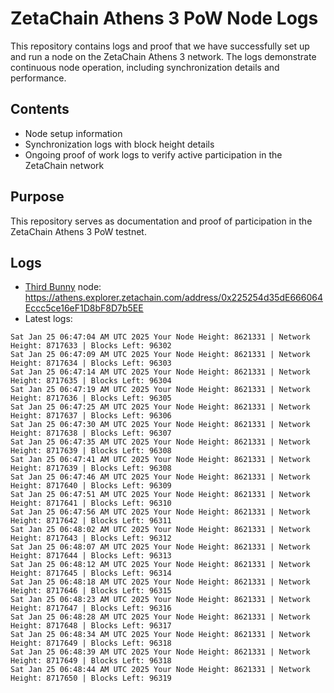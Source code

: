 # ZetaChain Athens 3 PoW Node Logs
This repository contains logs and proof that we have successfully set up and run a node on the ZetaChain Athens 3 network. The logs demonstrate continuous node operation, including synchronization details and performance.

## Contents
- Node setup information
- Synchronization logs with block height details
- Ongoing proof of work logs to verify active participation in the ZetaChain network

## Purpose
This repository serves as documentation and proof of participation in the ZetaChain Athens 3 PoW testnet.

## Logs

- [Third Bunny](https://thirdbunny.xyz/) node: https://athens.explorer.zetachain.com/address/0x225254d35dE666064Eccc5ce16eF1D8bF8D7b5EE
- Latest logs:
```
Sat Jan 25 06:47:04 AM UTC 2025 Your Node Height: 8621331 | Network Height: 8717633 | Blocks Left: 96302
Sat Jan 25 06:47:09 AM UTC 2025 Your Node Height: 8621331 | Network Height: 8717634 | Blocks Left: 96303
Sat Jan 25 06:47:14 AM UTC 2025 Your Node Height: 8621331 | Network Height: 8717635 | Blocks Left: 96304
Sat Jan 25 06:47:19 AM UTC 2025 Your Node Height: 8621331 | Network Height: 8717636 | Blocks Left: 96305
Sat Jan 25 06:47:25 AM UTC 2025 Your Node Height: 8621331 | Network Height: 8717637 | Blocks Left: 96306
Sat Jan 25 06:47:30 AM UTC 2025 Your Node Height: 8621331 | Network Height: 8717638 | Blocks Left: 96307
Sat Jan 25 06:47:35 AM UTC 2025 Your Node Height: 8621331 | Network Height: 8717639 | Blocks Left: 96308
Sat Jan 25 06:47:41 AM UTC 2025 Your Node Height: 8621331 | Network Height: 8717639 | Blocks Left: 96308
Sat Jan 25 06:47:46 AM UTC 2025 Your Node Height: 8621331 | Network Height: 8717640 | Blocks Left: 96309
Sat Jan 25 06:47:51 AM UTC 2025 Your Node Height: 8621331 | Network Height: 8717641 | Blocks Left: 96310
Sat Jan 25 06:47:56 AM UTC 2025 Your Node Height: 8621331 | Network Height: 8717642 | Blocks Left: 96311
Sat Jan 25 06:48:02 AM UTC 2025 Your Node Height: 8621331 | Network Height: 8717643 | Blocks Left: 96312
Sat Jan 25 06:48:07 AM UTC 2025 Your Node Height: 8621331 | Network Height: 8717644 | Blocks Left: 96313
Sat Jan 25 06:48:12 AM UTC 2025 Your Node Height: 8621331 | Network Height: 8717645 | Blocks Left: 96314
Sat Jan 25 06:48:18 AM UTC 2025 Your Node Height: 8621331 | Network Height: 8717646 | Blocks Left: 96315
Sat Jan 25 06:48:23 AM UTC 2025 Your Node Height: 8621331 | Network Height: 8717647 | Blocks Left: 96316
Sat Jan 25 06:48:28 AM UTC 2025 Your Node Height: 8621331 | Network Height: 8717648 | Blocks Left: 96317
Sat Jan 25 06:48:34 AM UTC 2025 Your Node Height: 8621331 | Network Height: 8717649 | Blocks Left: 96318
Sat Jan 25 06:48:39 AM UTC 2025 Your Node Height: 8621331 | Network Height: 8717649 | Blocks Left: 96318
Sat Jan 25 06:48:44 AM UTC 2025 Your Node Height: 8621331 | Network Height: 8717650 | Blocks Left: 96319
```
